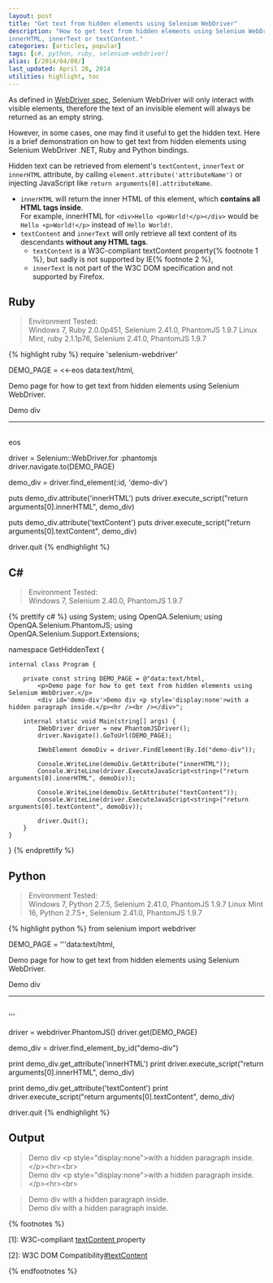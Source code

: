 ```yaml
---
layout: post
title: "Get text from hidden elements using Selenium WebDriver"
description: "How to get text from hidden elements using Selenium WebDriver .NET, Ruby and Python bindings, using attribute
innerHTML, innerText or textContent."
categories: [articles, popular]
tags: [c#, python, ruby, selenium-webdriver]
alias: [/2014/04/08/]
last_updated: April 20, 2014
utilities: highlight, toc
---
```

As defined in [WebDriver spec](http://www.w3.org/TR/webdriver/#interactable),
Selenium WebDriver will only interact with visible elements,
therefore the text of an invisible element will always be returned as an empty string.

However, in some cases, one may find it useful to get the hidden text.
Here is a brief demonstration on how to get text from hidden elements using Selenium WebDriver .NET, Ruby and Python bindings.

Hidden text can be retrieved from element's `textContent`, `innerText` or `innerHTML` attribute,
by calling `element.attribute('attributeName')` or injecting JavaScript like `return arguments[0].attributeName`.

- `innerHTML` will return the inner HTML of this element, which **contains all HTML tags inside**.<br />
	For example, innerHTML for `<div>Hello <p>World!</p></div>` would be `Hello <p>World!</p>` instead of `Hello World!`.
- `textContent` and `innerText` will only retrieve all text content of its descendants **without any HTML tags**.
	+ `textContent` is a W3C-compliant textContent property{% footnote 1 %},
but sadly is not supported by IE{% footnote 2 %},
	+ `innerText` is not part of the W3C DOM specification and not supported by Firefox.

<div id="toc"></div>

## <a id="ruby"></a>Ruby

> Environment Tested:<br/>
> Windows 7, Ruby 2.0.0p451, Selenium 2.41.0, PhantomJS 1.9.7
> Linux Mint, ruby 2.1.1p76, Selenium 2.41.0, PhantomJS 1.9.7

{% highlight ruby %}
require 'selenium-webdriver'

DEMO_PAGE = <<-eos
	data:text/html,
	<p>Demo page for how to get text from hidden elements using Selenium WebDriver.</p>
	<div id='demo-div'>Demo div <p style='display:none'>with a hidden paragraph inside.</p><hr /><br /></div>
eos

driver = Selenium::WebDriver.for :phantomjs
driver.navigate.to(DEMO_PAGE)

demo_div = driver.find_element(:id, 'demo-div')

puts demo_div.attribute('innerHTML')
puts driver.execute_script("return arguments[0].innerHTML", demo_div)

puts demo_div.attribute('textContent')
puts driver.execute_script("return arguments[0].textContent", demo_div)

driver.quit
{% endhighlight %}

## <a id="csharp"></a>C&#35;

> Environment Tested:<br/>
> Windows 7, Selenium 2.40.0, PhantomJS 1.9.7

{% prettify c# %}
using System;
using OpenQA.Selenium;
using OpenQA.Selenium.PhantomJS;
using OpenQA.Selenium.Support.Extensions;

namespace GetHiddenText {

	internal class Program {

		private const string DEMO_PAGE = @"data:text/html,
			<p>Demo page for how to get text from hidden elements using Selenium WebDriver.</p>
			<div id='demo-div'>Demo div <p style='display:none'>with a hidden paragraph inside.</p><hr /><br /></div>";

		internal static void Main(string[] args) {
			IWebDriver driver = new PhantomJSDriver();
			driver.Navigate().GoToUrl(DEMO_PAGE);

			IWebElement demoDiv = driver.FindElement(By.Id("demo-div"));

			Console.WriteLine(demoDiv.GetAttribute("innerHTML"));
			Console.WriteLine(driver.ExecuteJavaScript<string>("return arguments[0].innerHTML", demoDiv));

			Console.WriteLine(demoDiv.GetAttribute("textContent"));
			Console.WriteLine(driver.ExecuteJavaScript<string>("return arguments[0].textContent", demoDiv));

			driver.Quit();
		}
	}
}
{% endprettify %}

## <a id="python"></a>Python

> Environment Tested:<br/>
> Windows 7, Python 2.7.5, Selenium 2.41.0, PhantomJS 1.9.7
> Linux Mint 16, Python 2.7.5+, Selenium 2.41.0, PhantomJS 1.9.7

{% highlight python %}
from selenium import webdriver

DEMO_PAGE = '''data:text/html,
	<p>Demo page for how to get text from hidden elements using Selenium WebDriver.</p>
	<div id='demo-div'>Demo div <p style='display:none'>with a hidden paragraph inside.</p><hr /><br /></div>'''

driver = webdriver.PhantomJS()
driver.get(DEMO_PAGE)

demo_div = driver.find_element_by_id("demo-div")

print demo_div.get_attribute('innerHTML')
print driver.execute_script("return arguments[0].innerHTML", demo_div)

print demo_div.get_attribute('textContent')
print driver.execute_script("return arguments[0].textContent", demo_div)

driver.quit
{% endhighlight %}

## <a id="output"></a>Output
>Demo div &lt;p style="display:none">with a hidden paragraph inside.&lt;/p>&lt;hr>&lt;br><br />
>Demo div &lt;p style="display:none">with a hidden paragraph inside.&lt;/p>&lt;hr>&lt;br><br />

>Demo div with a hidden paragraph inside.<br />
>Demo div with a hidden paragraph inside.

{% footnotes %}
<p id="footnote-1">
	[1]: W3C-compliant <a href="http://www.w3.org/TR/2004/REC-DOM-Level-3-Core-20040407/core.html#Node3-textContent">textContent </a>property
</p>
<p id="footnote-2">
	[2]: W3C DOM Compatibility<a href="http://www.quirksmode.org/dom/w3c_html.html#t07">#textContent</a>
</p>
{% endfootnotes %}